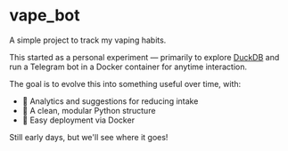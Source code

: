 # vape_bot

A simple project to track my vaping habits.

This started as a personal experiment — primarily to explore [DuckDB](https://duckdb.org/) and run a Telegram bot in a Docker container for anytime interaction.

The goal is to evolve this into something useful over time, with:
- 🧠 Analytics and suggestions for reducing intake
- 🐍 A clean, modular Python structure
- 🐳 Easy deployment via Docker

Still early days, but we'll see where it goes!
